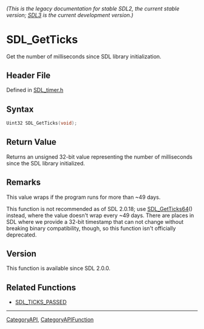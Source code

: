 ###### (This is the legacy documentation for stable SDL2, the current stable version; [SDL3](https://wiki.libsdl.org/SDL3/) is the current development version.)
# SDL_GetTicks

Get the number of milliseconds since SDL library initialization.

## Header File

Defined in [SDL_timer.h](https://github.com/libsdl-org/SDL/blob/SDL2/include/SDL_timer.h)

## Syntax

```c
Uint32 SDL_GetTicks(void);

```

## Return Value

Returns an unsigned 32-bit value representing the number of milliseconds
since the SDL library initialized.

## Remarks

This value wraps if the program runs for more than ~49 days.

This function is not recommended as of SDL 2.0.18; use
[SDL_GetTicks64](SDL_GetTicks64)() instead, where the value doesn't wrap
every ~49 days. There are places in SDL where we provide a 32-bit timestamp
that can not change without breaking binary compatibility, though, so this
function isn't officially deprecated.

## Version

This function is available since SDL 2.0.0.

## Related Functions

* [SDL_TICKS_PASSED](SDL_TICKS_PASSED)

----
[CategoryAPI](CategoryAPI), [CategoryAPIFunction](CategoryAPIFunction)


